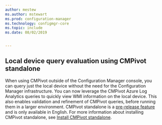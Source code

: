 ```yaml
---
author: mestew
ms.author: mstewart
ms.prod: configuration-manager
ms.technology: configmgr-core
ms.topic: include
ms.date: 08/02/2019


---
```


## Local device query evaluation using CMPivot standalone
<!--3197353-->
When using CMPivot outside of the Configuration Manager console, you can query just the local device without the need for the Configuration Manager infrastructure. You can now leverage the CMPivot Azure Log Analytics queries to quickly view WMI information on the local device. This also enables validation and refinement of CMPivot queries, before running them in a larger environment. CMPivot standalone is a [pre-release feature](/sccm/core/servers/manage/pre-release-features#bkmk_table) and is only available in English. For more information about installing CMPivot standalone, see [Install CMPivot standalone](/sccm/core/servers/manage/cmpivot#install-cmpivot-standalone).
